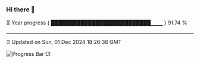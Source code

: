 ### Hi there 👋

⏳ Year progress { ███████████████████████████▁▁▁ } 91.74 %

---

⏰ Updated on Sun, 01 Dec 2024 18:26:36 GMT

![Progress Bar CI](https://github.com/liununu/liununu/workflows/Progress%20Bar%20CI/badge.svg)
